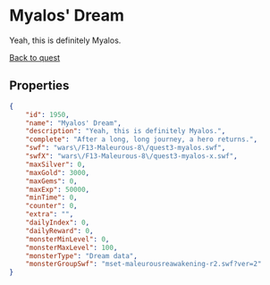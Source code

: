 # Myalos' Dream

Yeah, this is definitely Myalos.

[Back to quest](../quests.md)

## Properties

```json
{
    "id": 1950,
    "name": "Myalos' Dream",
    "description": "Yeah, this is definitely Myalos.",
    "complete": "After a long, long journey, a hero returns.",
    "swf": "wars\/F13-Maleurous-8\/quest3-myalos.swf",
    "swfX": "wars\/F13-Maleurous-8\/quest3-myalos-x.swf",
    "maxSilver": 0,
    "maxGold": 3000,
    "maxGems": 0,
    "maxExp": 50000,
    "minTime": 0,
    "counter": 0,
    "extra": "",
    "dailyIndex": 0,
    "dailyReward": 0,
    "monsterMinLevel": 0,
    "monsterMaxLevel": 100,
    "monsterType": "Dream data",
    "monsterGroupSwf": "mset-maleurousreawakening-r2.swf?ver=2"
}
```

